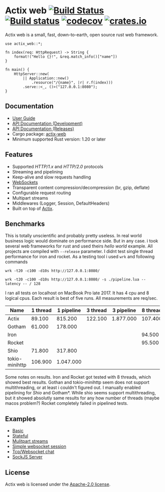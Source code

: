 # Actix web [![Build Status](https://travis-ci.org/actix/actix-web.svg?branch=master)](https://travis-ci.org/actix/actix-web) [![Build status](https://ci.appveyor.com/api/projects/status/kkdb4yce7qhm5w85/branch/master?svg=true)](https://ci.appveyor.com/project/fafhrd91/actix-web-hdy9d/branch/master) [![codecov](https://codecov.io/gh/actix/actix-web/branch/master/graph/badge.svg)](https://codecov.io/gh/actix/actix-web) [![crates.io](http://meritbadge.herokuapp.com/actix-web)](https://crates.io/crates/actix-web)

Actix web is a small, fast, down-to-earth, open source rust web framework.

```rust,ignore
use actix_web::*;

fn index(req: HttpRequest) -> String {
    format!("Hello {}!", &req.match_info()["name"])
}

fn main() {
    HttpServer::new(
        || Application::new()
            .resource("/{name}", |r| r.f(index)))
        .serve::<_, ()>("127.0.0.1:8080");
}
```

## Documentation

* [User Guide](http://actix.github.io/actix-web/guide/)
* [API Documentation (Development)](http://actix.github.io/actix-web/actix_web/)
* [API Documentation (Releases)](https://docs.rs/actix-web/)
* Cargo package: [actix-web](https://crates.io/crates/actix-web)
* Minimum supported Rust version: 1.20 or later

## Features

  * Supported *HTTP/1.x* and *HTTP/2.0* protocols
  * Streaming and pipelining
  * Keep-alive and slow requests handling
  * [WebSockets](https://actix.github.io/actix-web/actix_web/ws/index.html)
  * Transparent content compression/decompression (br, gzip, deflate)
  * Configurable request routing
  * Multipart streams
  * Middlewares (Logger, Session, DefaultHeaders)
  * Built on top of [Actix](https://github.com/actix/actix).

## Benchmarks

This is totally unscientific and probably pretty useless. In real world business
logic would dominate on performance side. But in any case. i took several web frameworks
for rust and used theirs *hello world* example. All projects are compiled with
`--release` parameter. I didnt test single thread performance for iron and rocket.
As a testing tool i used `wrk` and following commands

`wrk -t20 -c100 -d10s http://127.0.0.1:8080/`

`wrk -t20 -c100 -d10s http://127.0.0.1:8080/ -s ./pipeline.lua --latency -- / 128`

I ran all tests on localhost on MacBook Pro late 2017. It has 4 cpu and 8 logical cpus.
Each result is best of five runs. All measurements are req/sec.

Name | 1 thread | 1 pipeline | 3 thread | 3 pipeline | 8 thread | 8 pipeline
---- | -------- | ---------- | -------- | ---------- | -------- | ----------
Actix | 89.100 | 815.200 | 122.100 | 1.877.000 | 107.400 | 2.350.000
Gotham | 61.000 | 178.000 |   |   |   |
Iron |   |   |   |   | 94.500 | 78.000
Rocket |   |   |   |   | 95.500 | failed
Shio | 71.800 | 317.800 |   |   |   |   |
tokio-minihttp | 106.900 | 1.047.000 |   |   |   |

Some notes on results. Iron and Rocket got tested with 8 threads,
which showed best results. Gothan and tokio-minihttp seem does not support
multithreading, or at least i couldn't figured out. I manually enabled pipelining
for *Shio* and Gotham*. While shio seems support multithreading, but it showed
absolutly same results for any how number of threads (maybe macos problem?)
Rocket completely failed in pipelined tests.

## Examples

* [Basic](https://github.com/actix/actix-web/tree/master/examples/basic.rs)
* [Stateful](https://github.com/actix/actix-web/tree/master/examples/state.rs)
* [Mulitpart streams](https://github.com/actix/actix-web/tree/master/examples/multipart)
* [Simple websocket session](https://github.com/actix/actix-web/tree/master/examples/websocket.rs)
* [Tcp/Websocket chat](https://github.com/actix/actix-web/tree/master/examples/websocket-chat)
* [SockJS Server](https://github.com/actix/actix-sockjs)

## License

Actix web is licensed under the [Apache-2.0 license](http://opensource.org/licenses/APACHE-2.0).
